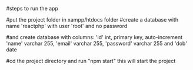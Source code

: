 #steps to run the app

#put the project folder in xampp/htdocs folder
#create a database with name 'reactphp' with user 'root' and no password

#and create database with columns: 
'id' int, primary key, auto-increment
'name' varchar 255,
'email' varchar 255, 
'password' varchar 255 and 
'dob' date

#cd the project directory and run "npm start"
this will start the project
